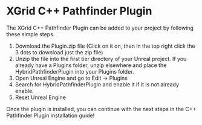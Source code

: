 # XGrid C++ Pathfinder Plugin

The XGrid C++ Pathfinder Plugin can be added to your project by following these simple steps.

1. Download the Plugin.zip file (Click on it on, then in the top right click the 3 dots to download just the zip file)
2. Unzip the file into the first tier directory of your Unreal project. If you already have a Plugins folder, unzip elsewhere and place the HybridPathfinderPlugin into your Plugins folder.
3. Open Unreal Engine and go to Edit -> Plugins
4. Search for HybridPathfinderPlugin and enable it if it is not already enable.
5. Reset Unreal Engine

Once the plugin is installed, you can continue with the next steps in the C++ Pathfinder Plugin installation guide!
